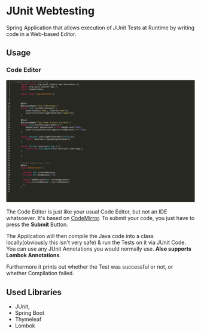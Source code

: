 # JUnit Webtesting

Spring Application that allows execution of JUnit Tests at Runtime by writing code in a Web-based Editor.


## Usage


### Code Editor

![Code Editor Image](https://github.com/mesalamat/JUnitWebTesting/blob/master/codeditor.png "Code Editor Image!")

The Code Editor is just like your usual Code Editor, but not an IDE whatsoever.
It's based on [CodeMirror](https://codemirror.net/). To submit your code, you just have to press the **Submit** Button.

The Application will then compile the Java code into a class locally(obviously this isn't very safe) & run the Tests on it via JUnit Code. You can use any JUnit Annotations you would normally use. **Also supports Lombok Annotations**.

Furthermore it prints out whether the Test was successful or not, or whether Compilation failed.
## Used Libraries

- JUnit, 
- Spring Boot 
- Thymeleaf 
- Lombok
